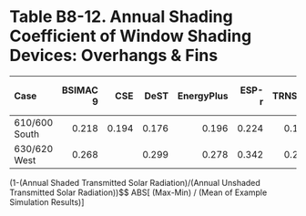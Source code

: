 # Table B8-12. Annual Shading Coefficient of Window Shading Devices: Overhangs & Fins
| Case          | BSIMAC 9 |   CSE |  DeST | EnergyPlus | ESP-r | TRNSYS |     |   Min |   Max |  Mean | Dev % $$ |     | TestSim | 
|:------------- | --------:| -----:| -----:| ----------:| -----:| ------:| ---:| -----:| -----:| -----:| --------:| ---:| -------:| 
| 610/600 South |    0.218 | 0.194 | 0.176 |      0.196 | 0.224 |  0.195 |     | 0.176 | 0.224 | 0.201 |     24.0 |     |   0.224 | 
| 630/620 West  |    0.268 |       | 0.299 |      0.278 | 0.342 |  0.286 |     | 0.268 | 0.342 | 0.294 |     25.2 |     |   0.342 | 

(1-(Annual Shaded Transmitted Solar Radiation)/(Annual Unshaded Transmitted Solar Radiation))$$ ABS[ (Max-Min) / (Mean of Example Simulation Results)]


